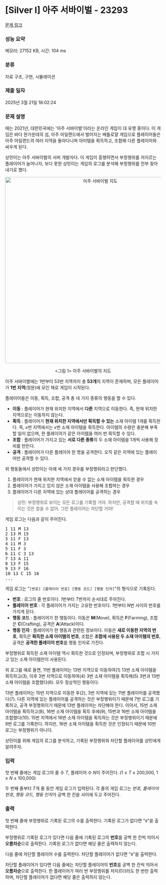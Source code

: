 # [Silver I] 아주 서바이벌 - 23293 

[문제 링크](https://www.acmicpc.net/problem/23293) 

### 성능 요약

메모리: 27152 KB, 시간: 104 ms

### 분류

자료 구조, 구현, 시뮬레이션

### 제출 일자

2025년 3월 21일 18:02:24

### 문제 설명

<p>때는 2021년, 대한민국에는 '아주 서바이벌'이라는 온라인 게임이 대 유행 중이다. 이 게임은 바다 한가운데의 섬, 아주 아일랜드에서 벌어지는 배틀로얄 게임으로 플레이어들은 아주 아일랜드의 여러 지역을 돌아다니며 아이템을 획득하고, 조합해 다른 플레이어와 싸우게 된다.</p>

<p>상민이는 아주 서바이벌의 서버 개발자다. 이 게임이 흥행하면서 부정행위를 저지르는 플레이어가 늘어나자, 보다 못한 상민이는 게임의 로그를 분석해 부정행위를 전부 찾아내기로 했다.</p>

<p style="text-align: center;"><img alt="아주 서바이벌 지도" src="https://upload.acmicpc.net/d6c3457b-1d95-4a74-8fdf-5c7835af954a/-/preview/" style="width: 600px; height: 600px;"></p>

<p style="text-align: center;"><그림 1> 아주 서바이벌의 지도</p>

<p>아주 서바이벌에는 1번부터 53번 지역까지 총 <strong>53개</strong>의 지역이 존재하며, 모든 플레이어가 <strong>1번 지역</strong>(정문)에 모인 채로 게임이 시작된다.</p>

<p>플레이어들은 이동, 획득, 조합, 공격 총 네 가지 종류의 행동을 할 수 있다.</p>

<ul>
	<li><strong>이동</strong> : 플레이어가 현재 위치한 지역에서 <strong>다른</strong> 지역으로 이동한다. 즉, 현재 위치한 지역으로는 이동하지 않는다.</li>
	<li><strong>획득</strong> : 플레이어가 <strong>현재 위치한 지역에서만 획득할 수 있는</strong> 소재 아이템 1개를 획득한다. 즉, <em>x</em>번 지역에서는 <em>x</em>번 소재 아이템을 획득한다. 아이템의 수량은 충분해 부족할 일이 없으며, 한 플레이어가 같은 아이템을 여러 번 획득할 수 있다.</li>
	<li><strong>조합</strong> : 플레이어가 가지고 있는 <strong>서로 다른 종류</strong>의 두 소재 아이템을 1개씩 사용해 장비를 만든다.</li>
	<li><strong>공격</strong> : 플레이어가 다른 플레이어 한 명을 공격한다. 오직 같은 지역에 있는 플레이어만 공격할 수 있다.</li>
</ul>

<p>위 행동들에서 상민이는 아래 세 가지 경우를 부정행위라고 판단했다.</p>

<ol>
	<li>플레이어가 현재 위치한 지역에서 얻을 수 없는 소재 아이템을 획득한 경우</li>
	<li>플레이어가 가지고 있지 않은 소재 아이템을 사용해 조합하는 경우</li>
	<li>플레이어가 다른 지역에 있는 상대 플레이어를 공격하는 경우</li>
</ol>

<blockquote>
<p>상민: 부정행위로 보이는 모든 로그를 기록할 거야. 하지만, 공격할 때 위치를 속이는 것은 참을 수 없어. 그런 플레이어는 차단할 거야!</p>
</blockquote>

<p>게임 로그는 다음과 같이 주어진다.</p>

<pre>1 11 M 13
2 13 M 15
3 11 F 13
4 11 M 3
5 11 F 3
6 11 C 3 13
7 13 A 11
8 13 F 15
9 13 F 16
10 13 C 15 16
...</pre>

<p>게임 로그는 "<code>[번호] [플레이어 번호] [행동 코드] [행동 인자]</code>"의 형식으로 기록된다.</p>

<ul>
	<li><strong>번호</strong> : 로그의 줄 번호이다. <em>1</em>번부터 <em>T</em>번까지 순서대로 주어진다.</li>
	<li><strong>플레이어 번호</strong> : 각 플레이어가 가지는 고유한 번호이다. <em>1</em>번부터 <em>N</em>번 사이의 번호를 가지게 된다.</li>
	<li><strong>행동 코드</strong> : 플레이어가 한 행동이다. 이동은 <strong>M</strong>(Move), 획득은 <strong>F</strong>(Farming), 조합은 <strong>C</strong>(Crafting), 공격은 <strong>A</strong>(Attack)이다.</li>
	<li><strong>행동 인자</strong> : 플레이어가 한 행동과 관련된 정보이다. 이동은 <strong>새로 이동한 지역의 번호</strong>, 획득은 <strong>획득한 소재 아이템의 번호</strong>, 조합은 <strong>조합에 사용된 두 소재 아이템의 번호</strong>, 공격은 <strong>공격한 플레이어 번호</strong>를 행동 인자로 가진다.</li>
</ul>

<p>부정행위로 획득한 소재 아이템 역시 획득한 것으로 인정되며, 부정행위로 조합 시 가지고 있는 소재 아이템만이 사용된다.</p>

<p>위 로그를 예로 들면, 11번 플레이어는 13번 지역으로 이동하여(1) 13번 소재 아이템을 획득하고(3), 이후 3번 지역으로 이동하여(4) 3번 소재 아이템을 획득해(5) 3번과 13번 소재 아이템을 조합했다(6). 모두 정상적인 행동이다.</p>

<p>13번 플레이어는 15번 지역으로 이동한 후(2), 3번 지역에 있는 11번 플레이어를 공격했다(7). 다른 지역에 있는 플레이어를 공격하는 것은 부정행위이기 때문에 7번 로그를 기록하고, 공격 부정행위이기 때문에 13번 플레이어는 차단해야 한다. 이어서, 15번 소재 아이템을 획득하고(8), 16번 소재 아이템을 획득 후에(9), 15번과 16번 소재 아이템을 조합했다(10). 15번 지역에서 16번 소재 아이템을 획득하는 것은 부정행위이기 때문에 9번 로그를 기록한다. 하지만, 16번 소재 아이템을 획득한 것은 인정되기 때문에 10번 로그는 부정행위가 아니다.</p>

<p>상민이를 위해 게임의 로그를 분석하고, 기록된 부정행위와 차단할 플레이어를 상민에게 알려주자.</p>

### 입력 

 <p>첫 번째 줄에는 게임 로그의 줄 수 <em>T</em>, 플레이어 수 <em>N</em>이 주어진다. (1 ≤ <em>T</em> ≤ 200,000, 1 ≤ <em>N</em> ≤ 100,000)</p>

<p>두 번째 줄부터 <em>T</em>개 줄 동안 게임 로그가 입력된다. 각 줄의 게임 로그는 <em>번호,</em> <em>플레이어 번호,</em> <em>행동 코드,</em> <em>행동 인자</em>가 공백 한 칸을 사이에 두고 주어진다.</p>

### 출력 

 <p>첫 번째 줄에 부정행위로 기록된 로그의 수를 출력한다. 기록된 로그가 없다면 "<code>0</code>"을 출력한다.</p>

<p>부정행위로 기록된 로그가 있다면 다음 줄에 기록된 로그의 <strong>번호</strong>를 공백 한 칸씩 띄어서 <strong>오름차순</strong>으로 출력한다. 기록된 로그가 없다면 해당 줄은 출력하지 않는다.</p>

<p>다음 줄에 차단할 플레이어 수를 출력한다. 차단할 플레이어가 없다면 "<code>0</code>"을 출력한다.</p>

<p>차단할 플레이어가 있다면 다음 줄에는 차단할 플레이어의 <strong>번호</strong>를 공백 한 칸씩 띄어서 <strong>오름차순</strong>으로 출력한다. 한 플레이어가 여러 번 부정행위를 저지르더라도 한 번만 출력하며, 차단할 플레이어가 없다면 해당 줄은 출력하지 않는다.</p>

